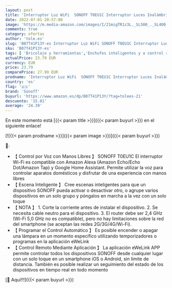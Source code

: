 ```yaml
---
layout: post
title: 'Interruptor Luz WiFi  SONOFF T0EU1C Interruptor Luces Inalámbrico Wi-Fi Compatible con Alexa y Google Home   Control de APP y Función de Temporizador  1 Vía '
date: 2022-07-01 20:57:00
image: 'https://m.media-amazon.com/images/I/21migTR1z3L._SL500_._SL400_.jpg'
comments: true
category: ofertas
author: 'tole.es'
slug: 'B07T41P13Y-es Interruptor Luz WiFi SONOFF T0EU1C Interruptor Luces...'
sku: 'B07T41P13Y-es'
tags: [ 'Bricolaje y herramientas','Enchufes inteligentes y a control remoto','Enchufes y accesorios','Instalación eléctrica','alexa','google','home','sonoff','🇪🇸', ]
actualPrice: 23.79 EUR
currency: EUR
price: 23.79
comparePrice: 27.99 EUR
prodname: 'Interruptor Luz WiFi  SONOFF T0EU1C Interruptor Luces Inalámbrico Wi-Fi Compatible con Alexa y Google Home   Control de APP y Función de Temporizador  1 Vía '
country: 'es'
flag: '🇪🇸'
brand: 'Sonoff'
buyurl: 'https://www.amazon.es/dp/B07T41P13Y/?tag=tolees-21'
descuento: '15.01'
average: '24.39'
---
```


En este momento está [{{< param title >}}]({{< param buyurl >}}) en el siguiente enlace!

[![{{< param prodname >}}]({{< param image >}})]({{< param buyurl >}})

🔎:

- 【 Control por Voz con Manos Libres 】 SONOFF T0EU1C El interruptor Wi-Fi es compatible con Amazon Alexa (Amazon Echo/Echo Dot/Amazon Tap) y Google Home Assistant. Permite utilizar la voz para controlar aparatos domésticos y disfrutar de una experiencia con manos libres
- 【 Escena Inteligente 】 Cree escenas inteligentes para que un dispositivo SONOFF pueda activar o desactivar otro, o agrupe varios dispositivos en un solo grupo y póngalos en marcha a la vez con un solo toque
- 【 NOTA 】 1. Corte la corriente antes de instalar el dispositivo. 2. Se necesita cable neutro para el dispositivo. 3. El router debe ser 2,4 GHz (Wi-Fi 5,0 GHz no es compatible), pero no hay limitaciones sobre la red del smartphone (se aceptan las redes 2G/3G/4G/Wi-Fi).
- 【 Programar el Control Automático 】 Es posible encender o apagar una lámpara en un momento específico utilizando temporizadores o programas en la aplicación eWeLink
- 【 Control Remoto Mediante Aplicación 】 La aplicación eWeLink APP permite controlar todos los dispositivos SONOFF desde cualquier lugar con un solo toque en un smartphone iOS o Android, sin límite de distancia. También es posible realizar un seguimiento del estado de los dispositivos en tiempo real en todo momento

[🛒 Aquí!!!]({{< param buyurl >}})
